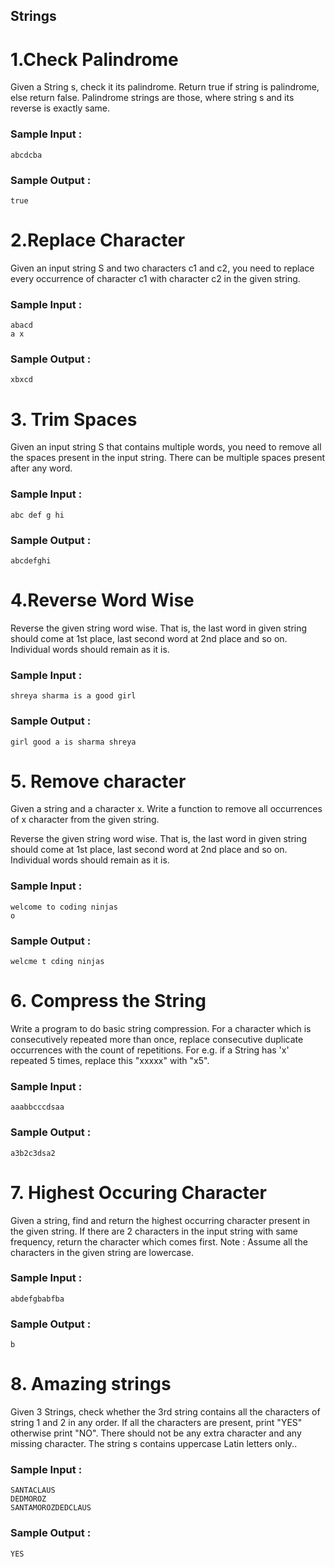 ## Strings
# 1.Check Palindrome

Given a String s, check it its palindrome. Return true if string is palindrome, else return false.
Palindrome strings are those, where string s and its reverse is exactly same.

 ### Sample Input :<br>

```
abcdcba
```
### Sample Output :<br>
``` 
true 
```

# 2.Replace Character

Given an input string S and two characters c1 and c2, you need to replace every occurrence of character c1 with character c2 in the given string.

 ### Sample Input :<br>

```
abacd
a x
```

### Sample Output :<br>
``` 
xbxcd
```

# 3. Trim Spaces

Given an input string S that contains multiple words, you need to remove all the spaces present in the input string.
There can be multiple spaces present after any word.

 ### Sample Input :<br>

```
abc def g hi
```

### Sample Output :<br>
``` 
abcdefghi
```
# 4.Reverse Word Wise

Reverse the given string word wise. That is, the last word in given string should come at 1st place, last second word at 2nd place and so on. Individual words should remain as it is.

 ### Sample Input :<br>
```
shreya sharma is a good girl
```
 ### Sample Output :
```
girl good a is sharma shreya
```
# 5. Remove character

Given a string and a character x. Write a function to remove all occurrences of x character from the given string.

Reverse the given string word wise. That is, the last word in given string should come at 1st place, last second word at 2nd place and so on. Individual words should remain as it is.

 ### Sample Input :<br>
```
welcome to coding ninjas
o
```
 ### Sample Output :
```
welcme t cding ninjas
```
# 6. Compress the String

Write a program to do basic string compression. For a character which is consecutively repeated more than once, replace consecutive duplicate occurrences with the count of repetitions.
For e.g. if a String has 'x' repeated 5 times, replace this "xxxxx" with "x5".

 ### Sample Input :<br>
```
aaabbcccdsaa
```
 ### Sample Output :
```
a3b2c3dsa2
```
# 7. Highest Occuring Character
Given a string, find and return the highest occurring character present in the given string.
If there are 2 characters in the input string with same frequency, return the character which comes first.
Note : Assume all the characters in the given string are lowercase.

 ### Sample Input :<br>
```
abdefgbabfba
```
 ### Sample Output :
```
b
```
# 8. Amazing strings
Given 3 Strings, check whether the 3rd string contains all the characters of string 1 and 2 in any order. If all the characters are present, print "YES" otherwise print "NO".
There should not be any extra character and any missing character.
The string s contains uppercase Latin letters only..

 ### Sample Input :<br>
```
SANTACLAUS
DEDMOROZ
SANTAMOROZDEDCLAUS
```
 ### Sample Output :
```
YES
```
